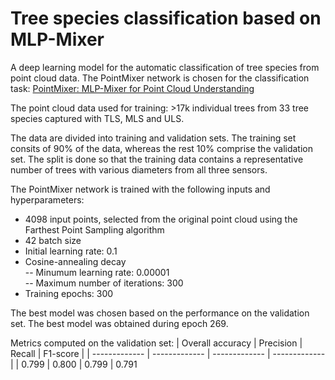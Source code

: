 # Tree species classification based on MLP-Mixer

A deep learning model for the automatic classification of tree species from point cloud data.
The PointMixer network is chosen for the classification task: [PointMixer: MLP-Mixer for Point Cloud Understanding](https://arxiv.org/pdf/2111.11187)

The point cloud data used for training: >17k individual trees from 33 tree species captured with TLS, MLS and ULS.

The data are divided into training and validation sets. The training set consits of 90% of the data, whereas the rest 10% comprise the validation set.
The split is done so that the training data contains a representative number of trees with various diameters from all three sensors.

The PointMixer network is trained with the following inputs and hyperparameters:
- 4098 input points, selected from the original point cloud using the Farthest Point Sampling algorithm
- 42 batch size
- Initial learning rate: 0.1
- Cosine-annealing decay<br/>
  -- Minumum learning rate: 0.00001<br/>
  -- Maximum number of iterations: 300<br/>
- Training epochs: 300

The best model was chosen based on the performance on the validation set. The best model was obtained during epoch 269.

Metrics computed on the validation set:
| Overall accuracy | Precision | Recall | F1-score |
| ------------- | ------------- | ------------- | ------------- |
| 0.799 | 0.800 | 0.799 | 0.791
